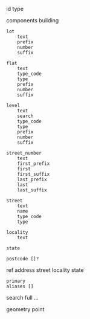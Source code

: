 id
type

components
    building

    lot
        text
        prefix
        number
        suffix

    flat
        text
        type_code
        type
        prefix
        number
        suffix

    level
        text
        search
        type_code
        type
        prefix
        number
        suffix

    street_number
        text
        first_prefix
        first
        first_suffix
        last_prefix
        last
        last_suffix

    street
        text
        name
        type_code
        type

    locality
        text

    state

    postcode []?

ref
    address
    street
    locality
    state

    primary
    aliases []

search
    full
    ...

geometry
    point
